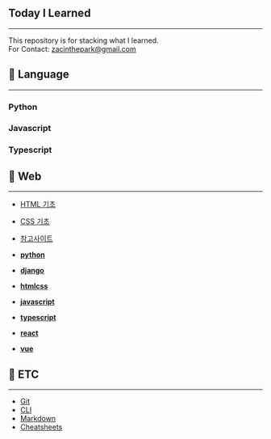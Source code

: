 ## Today I Learned

---

This repository is for stacking what I learned.<br>
For Contact: zacinthepark@gmail.com

## :pushpin: Language

---

### Python

### Javascript

### Typescript

## :pushpin: Web

---

- [HTML 기초](./web/html%20%EA%B8%B0%EC%B4%88.md)
- [CSS 기초](./web/css%20%EA%B8%B0%EC%B4%88.md)
- [참고사이트](./web/%EC%B0%B8%EA%B3%A0%EC%82%AC%EC%9D%B4%ED%8A%B8.md)


- **[python](./python/README.md)**
- **[django](./django/README.md)**
- **[htmlcss](./htmlcss/README.md)**
- **[javascript](./javascript/README.md)**
- **[typescript](./typescript/README.md)**
- **[react](./react/react-guide/README.md)**
- **[vue](./vue/vue2/README.md)**

## :pushpin: ETC

---

- [Git](./git/README.md)
- [CLI](./cli//README.md)
- [Markdown](./markdown//README.md)
- [Cheatsheets](./cheatsheets//README.md)
